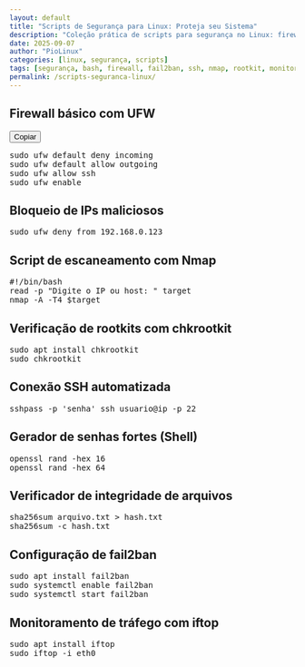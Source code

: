 ```yaml
---
layout: default
title: "Scripts de Segurança para Linux: Proteja seu Sistema"
description: "Coleção prática de scripts para segurança no Linux: firewall, bloqueio de IP, detecção de rootkits, SSH seguro, fail2ban, nmap."
date: 2025-09-07
author: "PioLinux"
categories: [linux, segurança, scripts]
tags: [segurança, bash, firewall, fail2ban, ssh, nmap, rootkit, monitoramento]
permalink: /scripts-seguranca-linux/
---
```



<section>
<h2>
     Firewall básico com UFW
    </h2>
<button class="copy">
     Copiar
    </button>
<pre>sudo ufw default deny incoming
sudo ufw default allow outgoing
sudo ufw allow ssh
sudo ufw enable</pre>
</section>
<section>
<h2>
     Bloqueio de IPs maliciosos
    </h2>
<pre>sudo ufw deny from 192.168.0.123</pre>
</section>
<section>
<h2>
     Script de escaneamento com Nmap
    </h2>
<pre>#!/bin/bash
read -p "Digite o IP ou host: " target
nmap -A -T4 $target</pre>
</section>
<section>
<h2>
     Verificação de rootkits com chkrootkit
    </h2>
<pre>sudo apt install chkrootkit
sudo chkrootkit</pre>
</section>
<section>
<h2>
     Conexão SSH automatizada
    </h2>
<pre>sshpass -p 'senha' ssh usuario@ip -p 22</pre>
</section>
<section>
<h2>
     Gerador de senhas fortes (Shell)
    </h2>
<pre>openssl rand -hex 16
openssl rand -hex 64</pre>
</section>
<section>
<h2>
     Verificador de integridade de arquivos
    </h2>
<pre>sha256sum arquivo.txt &gt; hash.txt
sha256sum -c hash.txt</pre>
</section>
<section>
<h2>
     Configuração de fail2ban
    </h2>
<pre>sudo apt install fail2ban
sudo systemctl enable fail2ban
sudo systemctl start fail2ban</pre>
</section>
<section>
<h2>
     Monitoramento de tráfego com iftop
    </h2>
<pre>sudo apt install iftop
sudo iftop -i eth0</pre>
</section>
